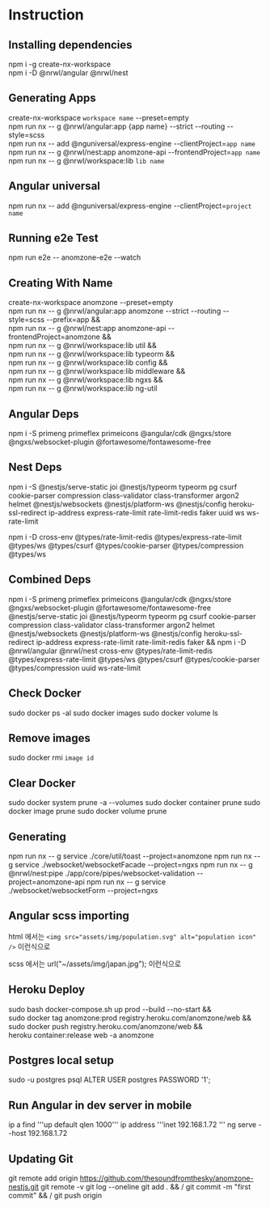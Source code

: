 # Instruction

## Installing dependencies

npm i -g create-nx-workspace \
npm i -D @nrwl/angular @nrwl/nest

## Generating Apps

create-nx-workspace `workspace name` --preset=empty \
npm run nx -- g @nrwl/angular:app {app name} --strict --routing --style=scss \
npm run nx -- add @nguniversal/express-engine --clientProject=`app name` \
npm run nx -- g @nrwl/nest:app anomzone-api --frontendProject=`app name` \
npm run nx -- g @nrwl/workspace:lib `lib name`

## Angular universal

npm run nx -- add @nguniversal/express-engine --clientProject=`project name`

## Running e2e Test

npm run e2e -- anomzone-e2e --watch

## Creating With Name

create-nx-workspace anomzone --preset=empty \
npm run nx -- g @nrwl/angular:app anomzone --strict --routing --style=scss --prefix=app && \
npm run nx -- g @nrwl/nest:app anomzone-api --frontendProject=anomzone && \
npm run nx -- g @nrwl/workspace:lib util && \
npm run nx -- g @nrwl/workspace:lib typeorm && \
npm run nx -- g @nrwl/workspace:lib config && \
npm run nx -- g @nrwl/workspace:lib middleware &&\
npm run nx -- g @nrwl/workspace:lib ngxs && \
npm run nx -- g @nrwl/workspace:lib ng-util

## Angular Deps

npm i -S primeng primeflex primeicons @angular/cdk @ngxs/store @ngxs/websocket-plugin @fortawesome/fontawesome-free

## Nest Deps

npm i -S @nestjs/serve-static joi @nestjs/typeorm typeorm pg csurf cookie-parser compression class-validator class-transformer argon2 helmet @nestjs/websockets @nestjs/platform-ws @nestjs/config heroku-ssl-redirect ip-address express-rate-limit rate-limit-redis faker uuid ws ws-rate-limit

npm i -D cross-env @types/rate-limit-redis @types/express-rate-limit @types/ws @types/csurf @types/cookie-parser @types/compression @types/ws

## Combined Deps

npm i -S primeng primeflex primeicons @angular/cdk @ngxs/store @ngxs/websocket-plugin @fortawesome/fontawesome-free @nestjs/serve-static joi @nestjs/typeorm typeorm pg csurf cookie-parser compression class-validator class-transformer argon2 helmet @nestjs/websockets @nestjs/platform-ws @nestjs/config heroku-ssl-redirect ip-address express-rate-limit rate-limit-redis faker &&
npm i -D @nrwl/angular @nrwl/nest cross-env @types/rate-limit-redis @types/express-rate-limit @types/ws @types/csurf @types/cookie-parser @types/compression uuid ws-rate-limit

## Check Docker

sudo docker ps -al
sudo docker images
sudo docker volume ls

## Remove images

sudo docker rmi `image id`

## Clear Docker

sudo docker system prune -a --volumes
sudo docker container prune
sudo docker image prune
sudo docker volume prune

## Generating

npm run nx -- g service ./core/util/toast --project=anomzone
npm run nx -- g service ./websocket/websocketFacade --project=ngxs
npm run nx -- g @nrwl/nest:pipe ./app/core/pipes/websocket-validation --project=anomzone-api
npm run nx -- g service ./websocket/websocketForm --project=ngxs

## Angular scss importing

html 에서는
    `<img src="assets/img/population.svg" alt="population icon" />`
이런식으로

scss 에서는
    url("~/assets/img/japan.jpg");
이런식으로

## Heroku Deploy

sudo bash docker-compose.sh up prod --build --no-start && \
sudo docker tag anomzone:prod registry.heroku.com/anomzone/web && \
sudo docker push registry.heroku.com/anomzone/web && \
heroku container:release web -a anomzone

## Postgres local setup

sudo -u postgres psql
ALTER USER postgres PASSWORD '1';

## Run Angular in dev server in mobile

ip a
find '''up default qlen 1000'''
ip address '''inet 192.168.1.72 '''
ng serve --host 192.168.1.72

## Updating Git

git remote add origin https://github.com/thesoundfromthesky/anomzone-nestjs.git
git remote -v
git log --oneline
git add . && /
git commit -m "first commit" && /
git push origin
